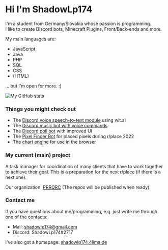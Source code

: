 # Hi I'm ShadowLp174

I'm a student from Germany/Slovakia whose passion is programming.  
I like to create Discord bots, Minecraft Plugins, Front/Back-ends and more.

My main languages are:

- JavaScript
- Java
- PHP
- SQL
- CSS
- (HTML)

... but I'm open for more. :)

![My GitHub stats](https://github-readme-stats.vercel.app/api?username=shadowlp174&hide=prs,contribs&theme=dark)

### Things you might check out

- The [Discord voice speech-to-text module](https://github.com/shadowlp174/discord-stt) using wit.ai
- The [Discord music bot with voice commands](https://github.com/ShadowLp174/stt-example-bot)
- The [Discord poll bot](https://github.com/shadowlp174/poll-bot) with improved UI
- The [Pixel Finder Bot](https://github.com/PRRQRC/pixel-finder-bot) for placed pixels during r/place 2022
- The [chart engine](https://github.com/shadowlp174/chartjs) for use in the browser

### My current (main) project

A task manager for coordination of many clients that have to work together to achieve their goal. This is a preparation for the next r/place (if there is a next one).

Our organization: [PRRQRC](https://github.com/PRRQRC) (The repos will be published when ready)

### Contact me

If you have questions about me/programming, e.g. just write me through one of the contacts:

- Mail: [shadowlp174@gmail.com](mailto:shadowlp174@gmail.com)
- Discord: ShadowLp174#2717

I've also got a homepage: [shadowlp174.4lima.de](https://shadowlp174.4lima.de)

<!--
**ShadowLp174/ShadowLp174** is a ✨ _special_ ✨ repository because its `README.md` (this file) appears on your GitHub profile.

Here are some ideas to get you started:

- 🔭 I’m currently working on ...
- 🌱 I’m currently learning ...
- 👯 I’m looking to collaborate on ...
- 🤔 I’m looking for help with ...
- 💬 Ask me about ...
- 📫 How to reach me: ...
- 😄 Pronouns: ...
- ⚡ Fun fact: ...
-->
